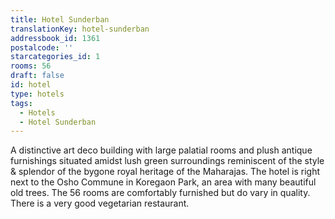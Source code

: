 ```yaml
---
title: Hotel Sunderban
translationKey: hotel-sunderban
addressbook_id: 1361
postalcode: ''
starcategories_id: 1
rooms: 56
draft: false
id: hotel
type: hotels
tags:
  - Hotels
  - Hotel Sunderban
---
```

A distinctive art deco building with large palatial rooms and plush antique furnishings situated amidst lush green surroundings reminiscent of the style & splendor of the bygone royal heritage of the Maharajas.    The hotel is right next to the Osho Commune in Koregaon Park, an area with many beautiful old trees. The 56 rooms are comfortably furnished but do vary in quality. There is a very good vegetarian restaurant.